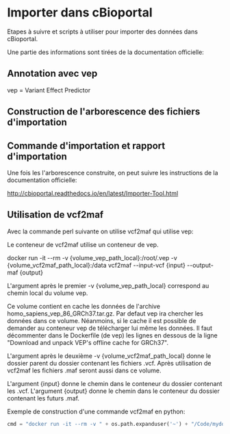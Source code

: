 # Importer dans cBioportal


Etapes à suivre et scripts à utiliser pour importer des données dans cBioportal.

Une partie des informations sont tirées de la documentation officielle:



## Annotation avec vep

vep = Variant Effect Predictor





## Construction de l'arborescence des fichiers d'importation



## Commande d'importation et rapport d'importation


Une fois les l'arborescence construite, on peut suivre les instructions de la documentation officielle:

http://cbioportal.readthedocs.io/en/latest/Importer-Tool.html


## Utilisation de vcf2maf

Avec la commande perl suivante on utilise vcf2maf qui utilise vep:


Le conteneur de vcf2maf utilise un conteneur de vep.


docker run -it --rm -v {volume_vep_path_local}:/root/.vep -v {volume_vcf2maf_path_local}:/data vcf2maf --input-vcf {input} --output-maf {output}


L'argument après le premier -v {volume_vep_path_local} correspond au chemin local du volume vep.

Ce volume contient en cache les données de l'archive homo_sapiens_vep_86_GRCh37.tar.gz. Par defaut vep ira chercher les données dans ce volume.
Néanmoins, si le cache il est possible de demander au conteneur vep de télécharger lui même les données.
Il faut décommenter dans le Dockerfile (de vep) les lignes en dessous de la ligne "Download and unpack VEP's offline cache for GRCh37".

L'argument après le deuxième -v {volume_vcf2maf_path_local} donne le dossier parent du dossier contenant les fichiers .vcf. Après utilisation de vcf2maf les fichiers .maf seront aussi dans ce volume.

L'argument {input} donne le chemin dans le conteneur du dossier contenant les .vcf.
L'argument {output} donne le chemin dans le conteneur du dossier contenant les futurs .maf.


Exemple de construction d'une commande vcf2maf en python:


```python
cmd = "docker run -it --rm -v " + os.path.expanduser('~') + "/Code/mydockerbuild/vcf2maf/VEP_volume/cache/.vep:/root/.vep -v " + os.path.expanduser('~') + "/Code/mydockerbuild/vcf2maf/volume_data:/data vcf2maf --input-vcf " + os.path.join(os.sep, 'data', vcf_folder_name) + " -d --output-maf " + os.path.join(os.sep, 'data', 'temp_maf_dir')
```
